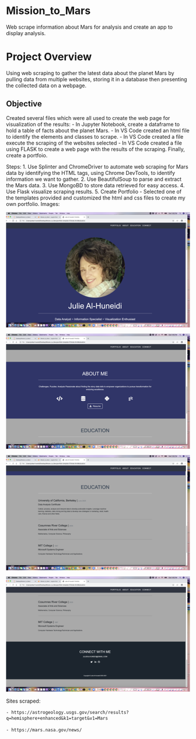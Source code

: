 # Mission_to_Mars
Web scrape information about Mars for analysis and create an app to display analysis.

# Project Overview
Using web scraping to gather the latest data about the planet Mars by pulling data from multiple websites, storing it in a database then presenting the collected data on a webpage.


## Objective

Created several files which were all used to create the web page for visualization of the results:
	- In Jupyter Notebook, create a dataframe to hold a table of facts about the planet Mars.
	- In VS Code created an html file to identify the elements and classes to scrape.
	- In VS Code created a file execute the scraping of the websites selected
	- In VS Code created a file using FLASK to create a web page with the results of the scraping.
Finally, create a portfoio.

Steps:
	1. Use Splinter and ChromeDriver to automate web scraping for Mars data by identifying the HTML tags, 
	using Chrome DevTools, to identify information we want to gather.
	2. Use BeautifulSoup to parse and extract the Mars data. 
	3. Use MongoBD to store data retrieved for easy access.
	4. Use Flask visualize scraping results.
	5. Create Portfolio
	- Selected one of the templates provided and customized the html and css files to create my own portfolio.
  Images:
  
  ![alt_text](https://github.com/Al-Huneidi/Mission_to_Mars/blob/master/screenshots/Portfolio_1.png)
  
  ![alt_text](https://github.com/Al-Huneidi/Mission_to_Mars/blob/master/screenshots/Portfolio_2.png)
  
  ![alt_text](https://github.com/Al-Huneidi/Mission_to_Mars/blob/master/screenshots/Portfolio_3.png)
  
  ![alt_text](https://github.com/Al-Huneidi/Mission_to_Mars/blob/master/screenshots/Portfolio_4.png)


Sites scraped:

	- https://astrogeology.usgs.gov/search/results?q=hemisphere+enhanced&k1=target&v1=Mars

	- https://mars.nasa.gov/news/
